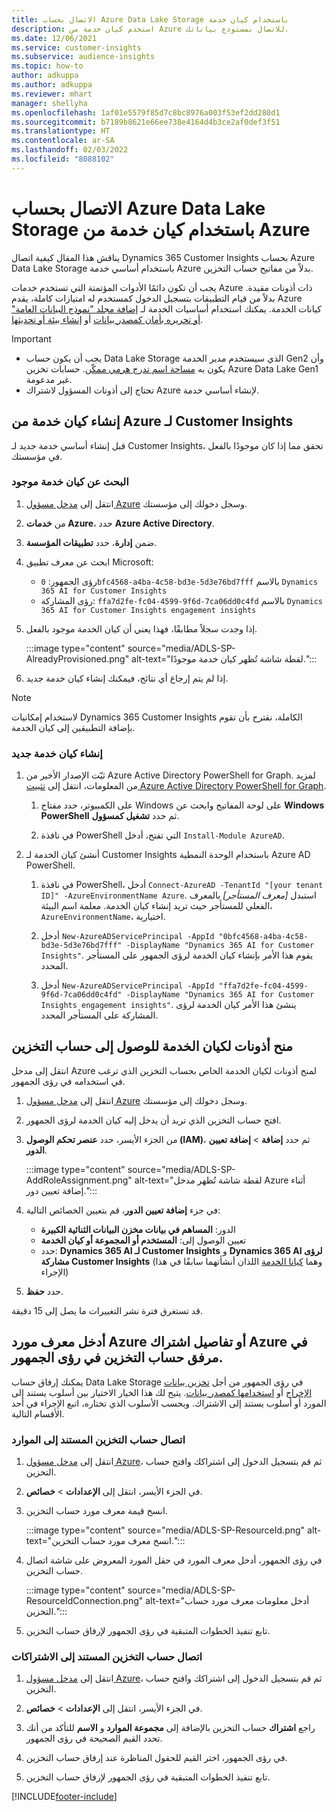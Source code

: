 ```yaml
---
title: الاتصال بحساب Azure Data Lake Storage باستخدام كيان خدمة
description: استخدم كيان خدمة من Azure للاتصال بمستودع بياناتك.
ms.date: 12/06/2021
ms.service: customer-insights
ms.subservice: audience-insights
ms.topic: how-to
author: adkuppa
ms.author: adkuppa
ms.reviewer: mhart
manager: shellyha
ms.openlocfilehash: 1af01e5579f85d7c8bc8976a003f53ef2dd280d1
ms.sourcegitcommit: b7189b8621e66ee738e4164d4b3ce2af0def3f51
ms.translationtype: HT
ms.contentlocale: ar-SA
ms.lasthandoff: 02/03/2022
ms.locfileid: "8088102"
---
```

# <a name="connect-to-an-azure-data-lake-storage-account-by-using-an-azure-service-principal"></a>الاتصال بحساب Azure Data Lake Storage باستخدام كيان خدمة من Azure

يناقش هذا المقال كيفية اتصال Dynamics 365 Customer Insights بحساب Azure Data Lake Storage باستخدام أساسي خدمة Azure بدلاً من مفاتيح حساب التخزين. 

يجب أن تكون دائمًا الأدوات المؤتمتة التي تستخدم خدمات Azure ذات أذونات مقيدة. بدلاً من قيام التطبيقات بتسجيل الدخول كمستخدم له امتيازات كاملة، يقدم Azure كيانات الخدمة. يمكنك استخدام أساسيات الخدمة لـ [إضافة مجلد "نموذج البيانات العامة" أو تحريره بأمان كمصدر بيانات](connect-common-data-model.md) أو [إنشاء بيئة أو تحديثها](create-environment.md).

> [!IMPORTANT]
> - يجب أن يكون حساب Data Lake Storage الذي سيستخدم مدير الخدمة Gen2 وأن يكون به [مساحة اسم تدرج هرمي ممكّن](/azure/storage/blobs/data-lake-storage-namespace). حسابات تخزين Azure Data Lake Gen1 غير مدعومة.
> - تحتاج إلى أذونات المسؤول لاشتراك Azure لإنشاء أساسي خدمة.

## <a name="create-an-azure-service-principal-for-customer-insights"></a>إنشاء كيان خدمة من Azure لـ Customer Insights

قبل إنشاء أساسي خدمة جديد لـ Customer Insights، تحقق مما إذا كان موجودًا بالفعل في مؤسستك.

### <a name="look-for-an-existing-service-principal"></a>البحث عن كيان خدمة موجود

1. انتقل إلى [مدخل مسؤول Azure](https://portal.azure.com) وسجل دخولك إلى مؤسستك.

2. من **خدمات Azure**، حدد **Azure Active Directory**.

3. ضمن **إدارة**، حدد **تطبيقات المؤسسة**.

4. ابحث عن معرف تطبيق Microsoft:
   - رؤى الجمهور: `0bfc4568-a4ba-4c58-bd3e-5d3e76bd7fff` بالاسم `Dynamics 365 AI for Customer Insights`
   - رؤى المشاركة: `ffa7d2fe-fc04-4599-9f6d-7ca06dd0c4fd` بالاسم `Dynamics 365 AI for Customer Insights engagement insights`

5. إذا وجدت سجلاً مطابقًا، فهذا يعني أن كيان الخدمة موجود بالفعل. 
   
   :::image type="content" source="media/ADLS-SP-AlreadyProvisioned.png" alt-text="لقطة شاشة تُظهر كيان خدمة موجودًا.":::
   
6. إذا لم يتم إرجاع أي نتائج، فيمكنك إنشاء كيان خدمة جديد.

>[!NOTE]
>لاستخدام إمكانيات Dynamics 365 Customer Insights الكاملة، نقترح بأن تقوم بإضافة التطبيقين إلى كيان الخدمة.

### <a name="create-a-new-service-principal"></a>إنشاء كيان خدمة جديد

1. ثبّت الإصدار الأخير من Azure Active Directory PowerShell for Graph. لمزيد من المعلومات، انتقل إلى [تثبيت Azure Active Directory PowerShell for Graph](/powershell/azure/active-directory/install-adv2).

   1. على الكمبيوتر، حدد مفتاح Windows على لوحة المفاتيح وابحث عن **Windows PowerShell** ثم حدد **تشغيل كمسؤول**.
   
   1. في نافذة PowerShell التي تفتح، أدخل `Install-Module AzureAD`.

2. أنشئ كيان الخدمة لـ Customer Insights باستخدام الوحدة النمطية Azure AD PowerShell.

   1. في نافذة PowerShell، أدخل `Connect-AzureAD -TenantId "[your tenant ID]" -AzureEnvironmentName Azure`. استبدل *[معرف المستأجر]* بالمعرف الفعلي للمستأجر حيث تريد إنشاء كيان الخدمة. معلمة اسم البيئة، `AzureEnvironmentName`، اختيارية.
  
   1. أدخل `New-AzureADServicePrincipal -AppId "0bfc4568-a4ba-4c58-bd3e-5d3e76bd7fff" -DisplayName "Dynamics 365 AI for Customer Insights"`. يقوم هذا الأمر بإنشاء كيان الخدمة لرؤى الجمهور على المستأجر المحدد. 

   1. أدخل `New-AzureADServicePrincipal -AppId "ffa7d2fe-fc04-4599-9f6d-7ca06dd0c4fd" -DisplayName "Dynamics 365 AI for Customer Insights engagement insights"`. ينشئ هذا الأمر كيان الخدمة لرؤى المشاركة على المستأجر المحدد.

## <a name="grant-permissions-to-the-service-principal-to-access-the-storage-account"></a>منح أذونات لكيان الخدمة للوصول إلى حساب التخزين

انتقل إلى مدخل Azure لمنح أذونات لكيان الخدمة الخاص بحساب التخزين الذي ترغب في استخدامه في رؤى الجمهور.

1. انتقل إلى [مدخل مسؤول Azure](https://portal.azure.com) وسجل دخولك إلى مؤسستك.

1. افتح حساب التخزين الذي تريد أن يدخل إليه كيان الخدمة لرؤى الجمهور.

1. من الجزء الأيسر، حدد **عنصر تحكم الوصول (IAM)**، ثم حدد **إضافة** > **إضافة تعيين الدور**.

   :::image type="content" source="media/ADLS-SP-AddRoleAssignment.png" alt-text="لقطة شاشة تُظهر مدخل Azure أثناء إضافة تعيين دور.":::

1. في جزء **إضافة تعيين الدور**، قم بتعيين الخصائص التالية:
   - الدور: **المساهم في بيانات مخزن البيانات الثنائية الكبيرة**
   - تعيين الوصول إلى: **المستخدم أو المجموعة أو كيان الخدمة**
   - حدد: **Dynamics 365 AI لـ Customer Insights** و **Dynamics 365 AI لرؤى مشاركة Customer Insights** (وهما [كيانا الخدمة](#create-a-new-service-principal) اللذان أنشأتهما سابقًا في هذا الإجراء)

1.  حدد **حفظ**.

قد تستغرق فترة نشر التغييرات ما يصل إلى 15 دقيقة.

## <a name="enter-the-azure-resource-id-or-the-azure-subscription-details-in-the-storage-account-attachment-to-audience-insights"></a>أدخل معرف مورد Azure أو تفاصيل اشتراك Azure في مرفق حساب التخزين في رؤى الجمهور.

يمكنك إرفاق حساب Data Lake Storage في رؤى الجمهور من أجل [تخزين بيانات الإخراج](manage-environments.md) أو [استخدامها كمصدر بيانات](connect-common-data-service-lake.md). يتيح لك هذا الخيار الاختيار بين أسلوب يستند إلى المورد أو أسلوب يستند إلى الاشتراك. وبحسب الأسلوب الذي تختاره، اتبع الإجراء في أحد الأقسام التالية.

### <a name="resource-based-storage-account-connection"></a>‏‏اتصال حساب التخزين المستند إلى الموارد

1. انتقل إلى [مدخل مسؤول Azure](https://portal.azure.com)، ثم قم بتسجيل الدخول إلى اشتراكك وافتح حساب التخزين.

1. في الجزء الأيسر، انتقل إلى **الإعدادات** > **خصائص**.

1. انسخ قيمة معرف مورد حساب التخزين.

   :::image type="content" source="media/ADLS-SP-ResourceId.png" alt-text="انسخ معرف مورد حساب التخزين.":::

1. في رؤى الجمهور، أدخل معرف المورد في حقل المورد المعروض على شاشة اتصال حساب التخزين.

   :::image type="content" source="media/ADLS-SP-ResourceIdConnection.png" alt-text="أدخل معلومات معرف مورد حساب التخزين.":::   

1. تابع تنفيذ الخطوات المتبقية في رؤى الجمهور لإرفاق حساب التخزين.

### <a name="subscription-based-storage-account-connection"></a>‏‏اتصال حساب التخزين المستند إلى الاشتراكات

1. انتقل إلى [مدخل مسؤول Azure](https://portal.azure.com)، ثم قم بتسجيل الدخول إلى اشتراكك وافتح حساب التخزين.

1. في الجزء الأيسر، انتقل إلى **الإعدادات** > **خصائص**.

1. راجع **اشتراك** حساب التخزين بالإضافة إلى **مجموعة الموارد** و **الاسم** للتأكد من أنك تحدد القيم الصحيحة في رؤى الجمهور.

1. في رؤى الجمهور، اختر القيم للحقول المناظرة عند إرفاق حساب التخزين.

1. تابع تنفيذ الخطوات المتبقية في رؤى الجمهور لإرفاق حساب التخزين.


[!INCLUDE[footer-include](../includes/footer-banner.md)]
